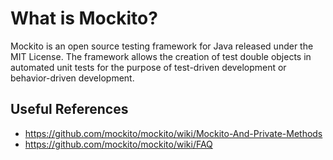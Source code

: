 # What is Mockito?

Mockito is an open source testing framework for Java released under the MIT License. The framework allows the creation of test double objects in automated unit tests for the purpose of test-driven development or behavior-driven development.

## Useful References

- https://github.com/mockito/mockito/wiki/Mockito-And-Private-Methods
- https://github.com/mockito/mockito/wiki/FAQ
